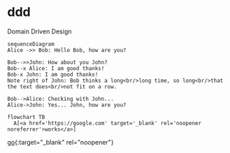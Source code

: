 # ddd
Domain Driven Design
```mermaid
sequenceDiagram
Alice ->> Bob: Hello Bob, how are you?
  
Bob-->>John: How about you John?
Bob--x Alice: I am good thanks!
Bob-x John: I am good thanks!
Note right of John: Bob thinks a long<br/>long time, so long<br/>that the text does<br/>not fit on a row.

Bob-->Alice: Checking with John...
Alice->John: Yes... John, how are you?
```
```mermaid
flowchart TB
  A[<a href='https://google.com' target='_blank' rel='noopener noreferrer'>works</a>]
```
[go](http://stackoverflow.com){:target="_blank" rel="noopener"}
